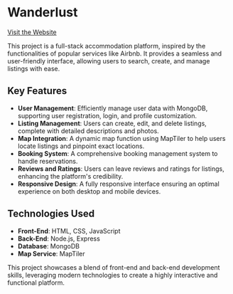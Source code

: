 # Wanderlust
[Visit the Website](https://adi-chikhale21.github.io/Simon-s-Game/)

This project is a full-stack accommodation platform, inspired by the functionalities of popular services like Airbnb. It provides a seamless and user-friendly interface, allowing users to search, create, and manage listings with ease.

## Key Features

- **User Management**: Efficiently manage user data with MongoDB, supporting user registration, login, and profile customization.
- **Listing Management**: Users can create, edit, and delete listings, complete with detailed descriptions and photos.
- **Map Integration**: A dynamic map function using MapTiler to help users locate listings and pinpoint exact locations.
- **Booking System**: A comprehensive booking management system to handle reservations.
- **Reviews and Ratings**: Users can leave reviews and ratings for listings, enhancing the platform's credibility.
- **Responsive Design**: A fully responsive interface ensuring an optimal experience on both desktop and mobile devices.

## Technologies Used

- **Front-End**: HTML, CSS, JavaScript
- **Back-End**: Node.js, Express
- **Database**: MongoDB
- **Map Service**: MapTiler

This project showcases a blend of front-end and back-end development skills, leveraging modern technologies to create a highly interactive and functional platform.
